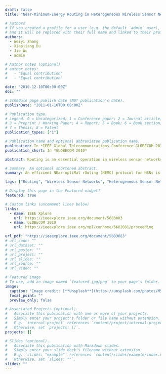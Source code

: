 ```yaml
---
draft: false
title: "Near-Minimum-Energy Routing in Heterogeneous Wireless Sensor Networks"

# Authors
# If you created a profile for a user (e.g. the default `admin` user), write the username (folder name) here
# and it will be replaced with their full name and linked to their profile.
authors:
  - Weiyi Zhang
  - Xiaojiang Du
  - Jie Wu
  - admin

# Author notes (optional)
# author_notes:
#   - "Equal contribution"
#   - "Equal contribution"

date: "2010-12-10T00:00:00Z"
doi: ""

# Schedule page publish date (NOT publication's date).
publishDate: "2011-01-10T00:00:00Z"

# Publication type.
# Legend: 0 = Uncategorized; 1 = Conference paper; 2 = Journal article;
# 3 = Preprint / Working Paper; 4 = Report; 5 = Book; 6 = Book section;
# 7 = Thesis; 8 = Patent
publication_types: ["1"]

# Publication name and optional abbreviated publication name.
publication: In *IEEE Global Telecommunications Conference GLOBECOM 2010*
publication_short: In *GLOBECOM 2010*

abstract: Routing is an essential operation in wireless sensor networks. Most existing routing protocols are designed for homogeneous sensor networks. Recent studies show that a homogeneous sensor network has a poor fundamental performance limit. To achieve better performance, we adopt a Heterogeneous Sensor Network (HSN) model. In this paper, we present an efficient NEar-optiMal rOuting (NEMO) protocol for HSNs. We evaluate the performance of NEMO through extensive simulation experiments. Our results show that NEMO can find near-optimal routes in an HSN and has very small overhead.

# Summary. An optional shortened abstract.
summary: An efficient NEar-optiMal rOuting (NEMO) protocol for HSNs is presented.

tags: ["Routing", "Wireless Sensor Networks", "Heterogeneous Sensor Networks"]

# Display this page in the Featured widget?
featured: true

# Custom links (uncomment lines below)
links:
  - name: IEEE Xplore
    url: https://ieeexplore.ieee.org/document/5683083
  - name: GLOBECOM 2010
    url: https://ieeexplore.ieee.org/xpl/conhome/5682081/proceeding

url_pdf: "https://ieeexplore.ieee.org/document/5683083"
# url_code: ""
# url_dataset: ""
# url_poster: ""
# url_project: ""
# url_slides: ""
# url_source: ""
# url_video: ""

# Featured image
# To use, add an image named `featured.jpg/png` to your page's folder.
image:
  caption: "Image credit: [**Unsplash**](https://unsplash.com/photos/M5tzZtFCOfs)"
  focal_point: ""
  preview_only: false

# Associated Projects (optional).
#   Associate this publication with one or more of your projects.
#   Simply enter your project's folder or file name without extension.
#   E.g. `internal-project` references `content/project/internal-project/index.md`.
#   Otherwise, set `projects: []`.
projects: []

# Slides (optional).
#   Associate this publication with Markdown slides.
#   Simply enter your slide deck's filename without extension.
#   E.g. `slides: "example"` references `content/slides/example/index.md`.
#   Otherwise, set `slides: ""`.
slides: ""
---
```


<!-- {{% callout note %}}
Click the _Cite_ button above to demo the feature to enable visitors to import publication metadata into their reference management software.
{{% /callout %}}

{{% callout note %}}
Create your slides in Markdown - click the _Slides_ button to check out the example.
{{% /callout %}}

Supplementary notes can be added here, including [code, math, and images](https://wowchemy.com/docs/writing-markdown-latex/). -->
